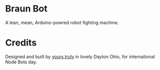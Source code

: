# Braun Bot

A lean, mean, Arduino-powred robot fighting machine.

# Credits
Designed and built by [yours truly](http://bryanbraun.com) in lovely Dayton Ohio, for international Node Bots day.

